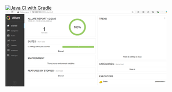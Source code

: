 [![Java CI with Gradle](https://github.com/GigirKudr/patternsHome1/actions/workflows/gradle-publish.yml/badge.svg)](https://github.com/GigirKudr/patternsHome1/actions/workflows/gradle-publish.yml)
![alt text](Allure.png)

